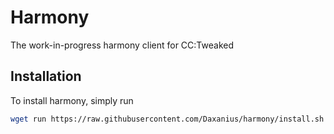 # Harmony
The work-in-progress harmony client for CC:Tweaked

## Installation
To install harmony, simply run
```sh
wget run https://raw.githubusercontent.com/Daxanius/harmony/install.sh
```